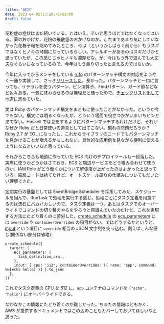 ```yaml
---
title: "日記"
date: 2023-04-02T13:26:41+09:00
draft: false
---
```


花粉症の症状はまだ続いている。とはいえ、辛いと思うほどではなくなってはいる。薬のおかげか、花粉の飛散量のおかげなのか。これまであまり気にしていなかった花粉予報を眺めてみたところ、今は（というかしばらく前から）もうスギではなくヒノキの時期になっているらしい。アレルギーがあるのはスギだけかと思っていたが、この感じじゃヒノキも濃厚だな。が、今はもう外で遊んでも大丈夫なぐらいになっているので、今年はもう乗り切ったと言えるのではないか。

今年に入ってからメンテをしている [rufo](https://github.com/ruby-formatter/rufo) のパターンマッチ構文の対応をようやく一通り実装して、さっき[リリースした](https://github.com/ruby-formatter/rufo/pull/302)。長かった。パターンマッチと一口に言っても、リテラルを使うパターン、ピン演算子、Findパターン、ガード節などなど色々ある。一気に終わらせるのは無理だと悟ったので、[チェックリスト化して](https://github.com/ruby-formatter/rufo/pull/294)地道に進めていた。

実は Ruby のパターンマッチ構文をまともに使ったことがなかった。というか今でもない。構文には明るくなったが、どういう場面で役立つかがいまいちピンと来てない。Haskell では息をするようにパターンマッチするわけだけど、それがなぜか Ruby だと日常使いの道具として出てこない。慣れの問題だろうか？Ruby 2.7 が EOL になったし、これからライブラリのコードでもパターンマッチを見かけることが増えるかもしれない。具体的な応用例を見ながら便利に使えるようになるといいなと思っている。

それからこちらも地道に作っていた ECS 向けのデプロイツールも一段落した。実際に使うかどうかはさておき、ECS と周辺サービスをどう組み合わせて使うのか、IAM Role がどう働くかについて解像度が上がったのはよかったと思っている。結局コードは捨てたけど、オートスケール周りの仕組みについてもだいたい理解できた。

定期実行の基盤としては EventBridge Scheduler を採用してみた。スケジュールを組んで、RunTask で処理を実行する感じ。処理ごとにタスク定義を用意するのは流石にバカバカしいので、タスク定義は一つ、あとはタスクでのオーバーライドでコマンドの切り替えやらをやろうと目論んでいたのだけど、これを実現する方法にたどり着くのに苦労した。[create_schedule](https://docs.aws.amazon.com/sdk-for-ruby/v3/api/Aws/Scheduler/Client.html#create_schedule-instance_method) の [ecs_parameters](https://docs.aws.amazon.com/sdk-for-ruby/v3/api/Aws/Scheduler/Types/EcsParameters.html) には `override` や `containerOverrides` の項目がない。ではどうするかというと、[input](https://docs.aws.amazon.com/sdk-for-ruby/v3/api/Aws/Scheduler/Types/Target.html#input-instance_method) という項目に `override` 相当の JSON 文字列を突っ込む。例えばこんな感じ(関係ない部分は省略):

```
create_schedule({
  target: {
    ecs_parameters: {
      task_definition_arn:,
    },
    input: { cpu: '512', containerOverrides: [{ name: 'app', command: %w[echo hello] }] }.to_json
  },
})
```

これでタスク定義の CPU を 512 に、`app` コンテナのコマンドを `["echo", "hello"]` にオーバーライドできる。

なかなかこの情報にたどり着くのが難しかった。ちまたの情報はともかく、AWS が提供するドキュメントではこの辺のこともカバーしておいてほしいなと思った。
